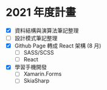 # 2021 年度計畫
- [x] 資料結構與演算法筆記整理
- [ ] 設計模式筆記整理
- [x] Github Page 轉成 React 架構 (8 月)
  - [ ]  SASS/SCSS
  - [ ]  React
- [x] 學習手機開發
  - [ ] Xamarin.Forms
  - [ ] SkiaSharp
